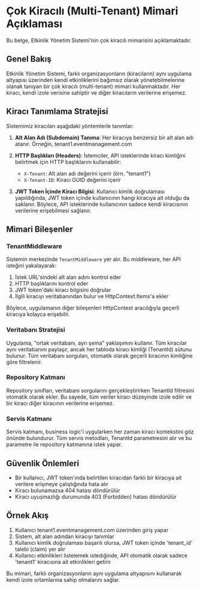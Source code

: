 # Çok Kiracılı (Multi-Tenant) Mimari Açıklaması

Bu belge, Etkinlik Yönetim Sistemi'nin çok kiracılı mimarisini açıklamaktadır.

## Genel Bakış

Etkinlik Yönetim Sistemi, farklı organizasyonların (kiracıların) aynı uygulama altyapısı üzerinden kendi etkinliklerini bağımsız olarak yönetebilmelerine olanak tanıyan bir çok kiracılı (multi-tenant) mimari kullanmaktadır. Her kiracı, kendi izole verisine sahiptir ve diğer kiracıların verilerine erişemez.

## Kiracı Tanımlama Stratejisi

Sistemimiz kiracıları aşağıdaki yöntemlerle tanımlar:

1. **Alt Alan Adı (Subdomain) Tanıma**: Her kiracıya benzersiz bir alt alan adı atanır. Örneğin, tenant1.eventmanagement.com

2. **HTTP Başlıkları (Headers)**: İstemciler, API isteklerinde kiracı kimliğini belirtmek için HTTP başlıklarını kullanabilir:
   - `X-Tenant`: Alt alan adı değerini içerir (örn. "tenant1")
   - `X-Tenant-ID`: Kiracı GUID değerini içerir

3. **JWT Token İçinde Kiracı Bilgisi**: Kullanıcı kimlik doğrulaması yapıldığında, JWT token içinde kullanıcının hangi kiracıya ait olduğu da saklanır. Böylece, API isteklerinde kullanıcının sadece kendi kiracısının verilerine erişebilmesi sağlanır.

## Mimari Bileşenler

### TenantMiddleware

Sistemin merkezinde `TenantMiddleware` yer alır. Bu middleware, her API isteğini yakalayarak:

1. İstek URL'sindeki alt alan adını kontrol eder
2. HTTP başlıklarını kontrol eder
3. JWT token'daki kiracı bilgisini doğrular
4. İlgili kiracıyı veritabanından bulur ve HttpContext.Items'a ekler

Böylece, uygulamanın diğer bileşenleri HttpContext aracılığıyla geçerli kiracıya kolayca erişebilir.

### Veritabanı Stratejisi

Uygulama, "ortak veritabanı, ayrı şema" yaklaşımını kullanır. Tüm kiracılar aynı veritabanını paylaşır, ancak her tabloda kiracı kimliği (TenantId) sütunu bulunur. Tüm veritabanı sorguları, otomatik olarak geçerli kiracının kimliğine göre filtrelenir.

### Repository Katmanı

Repository sınıfları, veritabanı sorgularını gerçekleştirirken TenantId filtresini otomatik olarak ekler. Bu sayede, tüm veriler kiracı düzeyinde izole edilir ve bir kiracı diğer kiracının verilerine erişemez.

### Servis Katmanı

Servis katmanı, business logic'i uygularken her zaman kiracı kontekstini göz önünde bulundurur. Tüm servis metodları, TenantId parametresini alır ve bu parametre ile repository katmanına istek yapar.

## Güvenlik Önlemleri

- Bir kullanıcı, JWT token'ında belirtilen kiracıdan farklı bir kiracıya ait verilere erişmeye çalıştığında hata alır
- Kiracı bulunamazsa 404 hatası döndürülür
- Kiracı uyuşmazlığı durumunda 403 (Forbidden) hatası döndürülür

## Örnek Akış

1. Kullanıcı tenant1.eventmanagement.com üzerinden giriş yapar
2. Sistem, alt alan adından kiracıyı tanımlar
3. Kullanıcı kimlik doğrulaması başarılı olursa, JWT token içinde 'tenant_id' talebi (claim) yer alır
4. Kullanıcı etkinlikleri listelemek istediğinde, API otomatik olarak sadece 'tenant1' kiracısına ait etkinlikleri getirir

Bu mimari, farklı organizasyonların aynı uygulama altyapısını kullanarak kendi izole ortamlarına sahip olmalarını sağlar. 